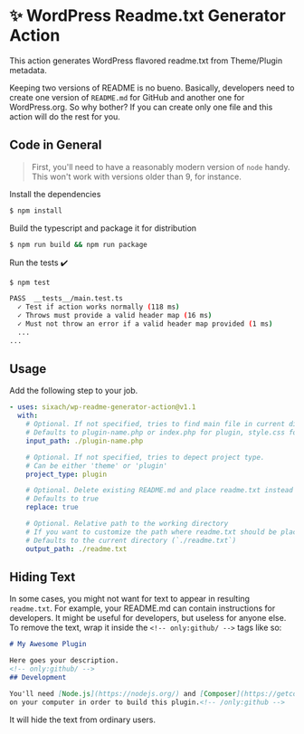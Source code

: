 # ✨ WordPress Readme.txt Generator Action

This action generates WordPress flavored readme.txt from Theme/Plugin metadata.

Keeping two versions of README is no bueno. Basically, developers need to create one version of ```README.md``` for GitHub and another one for WordPress.org. So why bother? If you can create only one file and this action will do the rest for you.

## Code in General

> First, you'll need to have a reasonably modern version of `node` handy. This won't work with versions older than 9, for instance.

Install the dependencies  
```bash
$ npm install
```

Build the typescript and package it for distribution
```bash
$ npm run build && npm run package
```

Run the tests :heavy_check_mark:  
```bash
$ npm test

PASS  __tests__/main.test.ts
  ✓ Test if action works normally (118 ms)
  ✓ Throws must provide a valid header map (16 ms)
  ✓ Must not throw an error if a valid header map provided (1 ms)
  ...
...
```

## Usage

Add the following step to your job.

```yml
- uses: sixach/wp-readme-generator-action@v1.1
  with:
    # Optional. If not specified, tries to find main file in current directory.
    # Defaults to plugin-name.php or index.php for plugin, style.css for theme.
    input_path: ./plugin-name.php

    # Optional. If not specified, tries to depect project type.
    # Can be either 'theme' or 'plugin'
    project_type: plugin

    # Optional. Delete existing README.md and place readme.txt instead
    # Defaults to true
    replace: true

    # Optional. Relative path to the working directory
    # If you want to customize the path where readme.txt should be placed
    # Defaults to the current directory (`./readme.txt`)
    output_path: ./readme.txt
```

## Hiding Text

In some cases, you might not want for text to appear in resulting `readme.txt`. For example, your README.md can contain instructions for developers. It might be useful for developers, but useless for anyone else. To remove the text, wrap it inside the `<!-- only:github/ -->` tags like so:

```md
# My Awesome Plugin

Here goes your description.
<!-- only:github/ -->
## Development

You'll need [Node.js](https://nodejs.org/) and [Composer](https://getcomposer.org/) installed
on your computer in order to build this plugin.<!-- /only:github -->
```

It will hide the text from ordinary users.